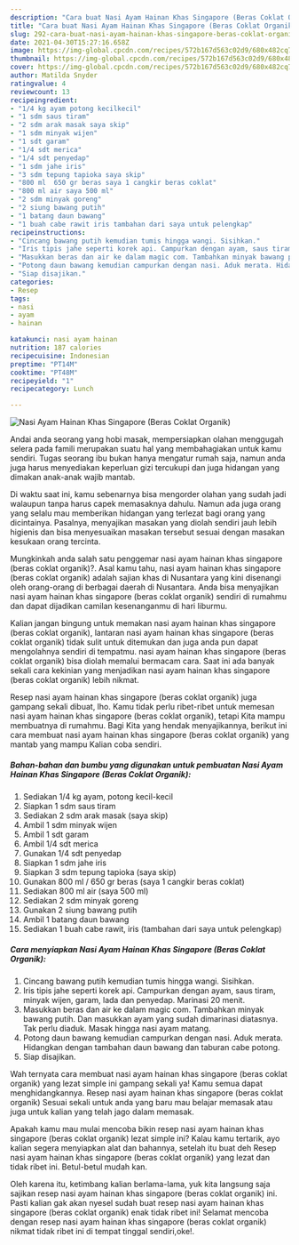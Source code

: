 ```yaml
---
description: "Cara buat Nasi Ayam Hainan Khas Singapore (Beras Coklat Organik) yang nikmat dan Mudah Dibuat"
title: "Cara buat Nasi Ayam Hainan Khas Singapore (Beras Coklat Organik) yang nikmat dan Mudah Dibuat"
slug: 292-cara-buat-nasi-ayam-hainan-khas-singapore-beras-coklat-organik-yang-nikmat-dan-mudah-dibuat
date: 2021-04-30T15:27:16.658Z
image: https://img-global.cpcdn.com/recipes/572b167d563c02d9/680x482cq70/nasi-ayam-hainan-khas-singapore-beras-coklat-organik-foto-resep-utama.jpg
thumbnail: https://img-global.cpcdn.com/recipes/572b167d563c02d9/680x482cq70/nasi-ayam-hainan-khas-singapore-beras-coklat-organik-foto-resep-utama.jpg
cover: https://img-global.cpcdn.com/recipes/572b167d563c02d9/680x482cq70/nasi-ayam-hainan-khas-singapore-beras-coklat-organik-foto-resep-utama.jpg
author: Matilda Snyder
ratingvalue: 4
reviewcount: 13
recipeingredient:
- "1/4 kg ayam potong kecilkecil"
- "1 sdm saus tiram"
- "2 sdm arak masak saya skip"
- "1 sdm minyak wijen"
- "1 sdt garam"
- "1/4 sdt merica"
- "1/4 sdt penyedap"
- "1 sdm jahe iris"
- "3 sdm tepung tapioka saya skip"
- "800 ml  650 gr beras saya 1 cangkir beras coklat"
- "800 ml air saya 500 ml"
- "2 sdm minyak goreng"
- "2 siung bawang putih"
- "1 batang daun bawang"
- "1 buah cabe rawit iris tambahan dari saya untuk pelengkap"
recipeinstructions:
- "Cincang bawang putih kemudian tumis hingga wangi. Sisihkan."
- "Iris tipis jahe seperti korek api. Campurkan dengan ayam, saus tiram, minyak wijen, garam, lada dan penyedap. Marinasi 20 menit."
- "Masukkan beras dan air ke dalam magic com. Tambahkan minyak bawang putih. Dan masukkan ayam yang sudah dimarinasi diatasnya. Tak perlu diaduk. Masak hingga nasi ayam matang."
- "Potong daun bawang kemudian campurkan dengan nasi. Aduk merata. Hidangkan dengan tambahan daun bawang dan taburan cabe potong."
- "Siap disajikan."
categories:
- Resep
tags:
- nasi
- ayam
- hainan

katakunci: nasi ayam hainan 
nutrition: 187 calories
recipecuisine: Indonesian
preptime: "PT14M"
cooktime: "PT48M"
recipeyield: "1"
recipecategory: Lunch

---
```



![Nasi Ayam Hainan Khas Singapore (Beras Coklat Organik)](https://img-global.cpcdn.com/recipes/572b167d563c02d9/680x482cq70/nasi-ayam-hainan-khas-singapore-beras-coklat-organik-foto-resep-utama.jpg)

Andai anda seorang yang hobi masak, mempersiapkan olahan menggugah selera pada famili merupakan suatu hal yang membahagiakan untuk kamu sendiri. Tugas seorang ibu bukan hanya mengatur rumah saja, namun anda juga harus menyediakan keperluan gizi tercukupi dan juga hidangan yang dimakan anak-anak wajib mantab.

Di waktu  saat ini, kamu sebenarnya bisa mengorder olahan yang sudah jadi walaupun tanpa harus capek memasaknya dahulu. Namun ada juga orang yang selalu mau memberikan hidangan yang terlezat bagi orang yang dicintainya. Pasalnya, menyajikan masakan yang diolah sendiri jauh lebih higienis dan bisa menyesuaikan masakan tersebut sesuai dengan masakan kesukaan orang tercinta. 



Mungkinkah anda salah satu penggemar nasi ayam hainan khas singapore (beras coklat organik)?. Asal kamu tahu, nasi ayam hainan khas singapore (beras coklat organik) adalah sajian khas di Nusantara yang kini disenangi oleh orang-orang di berbagai daerah di Nusantara. Anda bisa menyajikan nasi ayam hainan khas singapore (beras coklat organik) sendiri di rumahmu dan dapat dijadikan camilan kesenanganmu di hari liburmu.

Kalian jangan bingung untuk memakan nasi ayam hainan khas singapore (beras coklat organik), lantaran nasi ayam hainan khas singapore (beras coklat organik) tidak sulit untuk ditemukan dan juga anda pun dapat mengolahnya sendiri di tempatmu. nasi ayam hainan khas singapore (beras coklat organik) bisa diolah memalui bermacam cara. Saat ini ada banyak sekali cara kekinian yang menjadikan nasi ayam hainan khas singapore (beras coklat organik) lebih nikmat.

Resep nasi ayam hainan khas singapore (beras coklat organik) juga gampang sekali dibuat, lho. Kamu tidak perlu ribet-ribet untuk memesan nasi ayam hainan khas singapore (beras coklat organik), tetapi Kita mampu membuatnya di rumahmu. Bagi Kita yang hendak menyajikannya, berikut ini cara membuat nasi ayam hainan khas singapore (beras coklat organik) yang mantab yang mampu Kalian coba sendiri.

<!--inarticleads1-->

##### Bahan-bahan dan bumbu yang digunakan untuk pembuatan Nasi Ayam Hainan Khas Singapore (Beras Coklat Organik):

1. Sediakan 1/4 kg ayam, potong kecil-kecil
1. Siapkan 1 sdm saus tiram
1. Sediakan 2 sdm arak masak (saya skip)
1. Ambil 1 sdm minyak wijen
1. Ambil 1 sdt garam
1. Ambil 1/4 sdt merica
1. Gunakan 1/4 sdt penyedap
1. Siapkan 1 sdm jahe iris
1. Siapkan 3 sdm tepung tapioka (saya skip)
1. Gunakan 800 ml / 650 gr beras (saya 1 cangkir beras coklat)
1. Sediakan 800 ml air (saya 500 ml)
1. Sediakan 2 sdm minyak goreng
1. Gunakan 2 siung bawang putih
1. Ambil 1 batang daun bawang
1. Sediakan 1 buah cabe rawit, iris (tambahan dari saya untuk pelengkap)




<!--inarticleads2-->

##### Cara menyiapkan Nasi Ayam Hainan Khas Singapore (Beras Coklat Organik):

1. Cincang bawang putih kemudian tumis hingga wangi. Sisihkan.
1. Iris tipis jahe seperti korek api. Campurkan dengan ayam, saus tiram, minyak wijen, garam, lada dan penyedap. Marinasi 20 menit.
1. Masukkan beras dan air ke dalam magic com. Tambahkan minyak bawang putih. Dan masukkan ayam yang sudah dimarinasi diatasnya. Tak perlu diaduk. Masak hingga nasi ayam matang.
1. Potong daun bawang kemudian campurkan dengan nasi. Aduk merata. Hidangkan dengan tambahan daun bawang dan taburan cabe potong.
1. Siap disajikan.




Wah ternyata cara membuat nasi ayam hainan khas singapore (beras coklat organik) yang lezat simple ini gampang sekali ya! Kamu semua dapat menghidangkannya. Resep nasi ayam hainan khas singapore (beras coklat organik) Sesuai sekali untuk anda yang baru mau belajar memasak atau juga untuk kalian yang telah jago dalam memasak.

Apakah kamu mau mulai mencoba bikin resep nasi ayam hainan khas singapore (beras coklat organik) lezat simple ini? Kalau kamu tertarik, ayo kalian segera menyiapkan alat dan bahannya, setelah itu buat deh Resep nasi ayam hainan khas singapore (beras coklat organik) yang lezat dan tidak ribet ini. Betul-betul mudah kan. 

Oleh karena itu, ketimbang kalian berlama-lama, yuk kita langsung saja sajikan resep nasi ayam hainan khas singapore (beras coklat organik) ini. Pasti kalian gak akan nyesel sudah buat resep nasi ayam hainan khas singapore (beras coklat organik) enak tidak ribet ini! Selamat mencoba dengan resep nasi ayam hainan khas singapore (beras coklat organik) nikmat tidak ribet ini di tempat tinggal sendiri,oke!.

